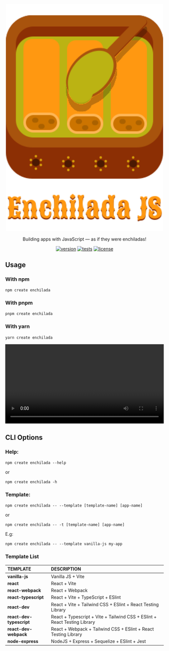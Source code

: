 <div align="center">
<p>
<img src="https://raw.githubusercontent.com/Sharmaz/enchilada/main/media/enchilada-js-logo.svg" width="500" alt="enchiladajs logo"/>
</p>
<p>
Building apps with JavaScript — as if they were enchiladas!
</p>
</div>

<p align="center">
<a href="https://www.npmjs.com/package/create-enchilada"><img src="https://img.shields.io/npm/v/create-enchilada?logo=npm&color=blue" alt="version"></a>
<a href="https://github.com/Sharmaz/enchilada/actions/workflows/unit_tests.yml"><img src="https://img.shields.io/github/actions/workflow/status/Sharmaz/enchilada/unit_tests.yml?logo=jest&label=Tests" alt="tests"></a>
<a href="https://github.com/Sharmaz/enchilada/blob/main/LICENSE"><img src="https://img.shields.io/github/license/Sharmaz/enchilada" alt="license"></a>
</p>

## Usage
### With npm
```
npm create enchilada
```

### With pnpm
```
pnpm create enchilada
```

### With yarn
```
yarn create enchilada
```

<p>
<video style="width: 100%;" controls>
  <source src="https://raw.githubusercontent.com/Sharmaz/enchilada/media/enchiladajs.mp4" type="video/mp4">
</video>
</p>

## CLI Options
### Help:
```
npm create enchilada --help
```
or
```
npm create enchilada -h
```

### Template:
```
npm create enchilada -- --template [template-name] [app-name]
```
or
```
npm create enchilada -- -t [template-name] [app-name]
```
E.g:
```
npm create enchilada -- --template vanilla-js my-app
```

### Template List
| TEMPLATE | DESCRIPTION |
| :------- | :---------- |
| **vanilla-js**            | Vanilla JS + Vite |
| **react**                 | React + Vite |
| **react-webpack**         | React + Webpack |
| **react-typescript**      | React + Vite + TypeScript + ESlint |
| **react-dev**             | React + Vite + Tailwind CSS + ESlint + React Testing Library |
| **react-dev-typescript**  | React + Typescript + Vite + Tailwind CSS + ESlint + React Testing Library |
| **react-dev-webpack**     | React + Webpack + Tailwind CSS + ESlint + React Testing Library |
| **node-express**          | NodeJS + Express + Sequelize + ESlint + Jest |
